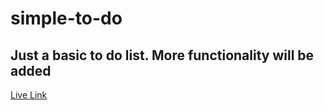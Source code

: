 # simple-to-do

## Just a basic to do list. More functionality will be added


[Live Link](https://eh-munna.github.io/simple-to-do/)
